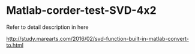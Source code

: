 # Matlab-corder-test-SVD-4x2

Refer to detail description in here

http://study.marearts.com/2016/02/svd-function-built-in-matlab-convert-to.html

